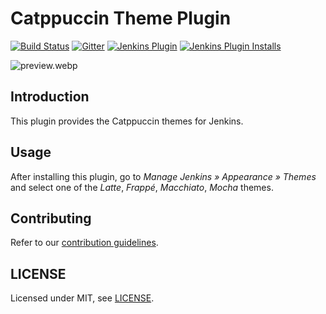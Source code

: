 # Catppuccin Theme Plugin

[![Build Status](https://ci.jenkins.io/job/Plugins/job/catppuccin-theme-plugin/job/main/badge/icon)](https://ci.jenkins.io/job/Plugins/job/catppuccin-theme-plugin/job/main/)
[![Gitter](https://badges.gitter.im/jenkinsci/ux-sig.svg)](https://gitter.im/jenkinsci/ux-sig?utm_source=badge&utm_medium=badge&utm_campaign=pr-badge)
[![Jenkins Plugin](https://img.shields.io/jenkins/plugin/v/catppuccin-theme.svg)](https://plugins.jenkins.io/catppuccin-theme)
[![Jenkins Plugin Installs](https://img.shields.io/jenkins/plugin/i/catppuccin-theme.svg?color=blue)](https://plugins.jenkins.io/catppuccin-theme)

![preview.webp](assets/preview.webp)

## Introduction

This plugin provides the Catppuccin themes for Jenkins.

## Usage

After installing this plugin, go to _Manage Jenkins » Appearance » Themes_ and select one of the _Latte_, _Frappé_, _Macchiato_, _Mocha_ themes.

## Contributing

Refer to our [contribution guidelines](https://github.com/jenkinsci/.github/blob/master/CONTRIBUTING.md).

## LICENSE

Licensed under MIT, see [LICENSE](LICENSE.md).
